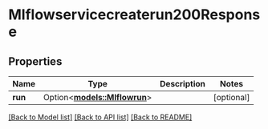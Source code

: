 # Mlflowservicecreaterun200Response

## Properties

Name | Type | Description | Notes
------------ | ------------- | ------------- | -------------
**run** | Option<[**models::Mlflowrun**](mlflowrun.md)> |  | [optional]

[[Back to Model list]](../README.md#documentation-for-models) [[Back to API list]](../README.md#documentation-for-api-endpoints) [[Back to README]](../README.md)



